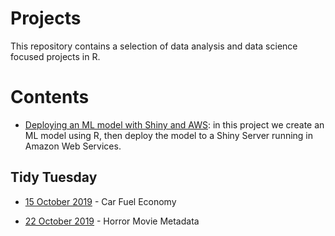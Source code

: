 # Projects

This repository contains a selection of data analysis and data science focused projects in R.

# Contents

* [Deploying an ML model with Shiny and AWS](https://github.com/Jamie3213/shiny-model-deployment): in this project we create an ML model using R, then deploy the model to a Shiny Server running in Amazon Web Services.


## Tidy Tuesday

* [15 October 2019](https://github.com/Jamie3213/TidyTuesday2019-10-15) - Car Fuel Economy

* [22 October 2019]() - Horror Movie Metadata
